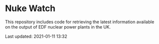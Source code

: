 # Nuke Watch

This repository includes code for retrieving the latest information available on the output of EDF nuclear power plants in the UK.

Last updated: 2021-01-11 13:32
